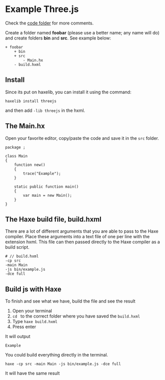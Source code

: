 # Example Three.js

Check the [code folder](https://github.com/MatthijsKamstra/haxejs/tree/master/11threejs/code) for more comments.

Create a folder named **foobar** (please use a better name; any name will do) and create folders **bin** and **src**.
See example below:

```
+ foobar
	+ bin
	+ src
		- Main.hx
	- build.hxml
```

## Install

Since its put on haxelib, you can install it using the command:

	haxelib install threejs

and then add `-lib threejs` in the hxml.



## The Main.hx

Open your favorite editor, copy/paste the code and save it in the `src` folder.

```
package ;

class Main
{
	function new()
	{
		trace("Example");
	}

    static public function main()
    {
        var main = new Main();
	}
}
```




## The Haxe build file, build.hxml

There are a lot of different arguments that you are able to pass to the Haxe compiler.
Place these arguments into a text file of one per line with the extension hxml. This file can then passed directly to the Haxe compiler as a build script.

```
# // build.hxml
-cp src
-main Main
-js bin/example.js
-dce full
```


## Build js with Haxe

To finish and see what we have, build the file and see the result

1. Open your terminal
2. `cd ` to the correct folder where you have saved the `build.hxml`
3. Type `haxe build.hxml`
4. Press enter


It will output

	Example




You could build everything directly in the terminal.

```
haxe -cp src -main Main -js bin/example.js -dce full
```

It will have the same result

